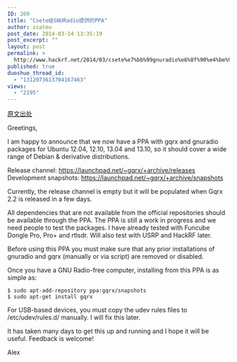 ```yaml
---
ID: 269
title: "Csete给GNURadio提供的PPA"
author: scateu
post_date: 2014-03-14 13:35:19
post_excerpt: ""
layout: post
permalink: >
  http://www.hackrf.net/2014/03/csete%e7%bb%99gnuradio%e6%8f%90%e4%be%9b%e7%9a%84ppa/
published: true
duoshuo_thread_id:
  - "1312073613704167463"
views:
  - "2195"
---
```

<p><a href="https://groups.google.com/forum/#!topic/gqrx/ALjNReW3RRE">原文出处</a></p>

<p>Greetings,</p>

<p>I am happy to announce that we now have a PPA with gqrx and gnuradio packages for Ubuntu 12.04, 12.10, 13.04 and 13.10, so it should cover a wide range of Debian &amp; derivative distributions.</p>

<p>Release channel: <a href="http://https://launchpad.net/~gqrx/+archive/releases">https://launchpad.net/~gqrx/+archive/releases</a>
Development snapshots: <a href="https://launchpad.net/~gqrx/+archive/snapshots">https://launchpad.net/~gqrx/+archive/snapshots</a></p>

<p>Currently, the release channel is empty but it will be populated when Gqrx 2.2 is released in a few days.</p>

<p>All dependencies that are not available from the official repositories should be available through the PPA. The PPA is still a work in progress and we need people to test the packages. I have already tested with Funcube Dongle Pro, Pro+ and rtlsdr. Will also test with USRP and HackRF later.</p>

<p>Before using this PPA you must make sure that any prior installations of gnuradio and gqrx (manually or via script) are removed or disabled.</p>

<p>Once you have a GNU Radio-free computer, installing from this PPA is as simple as:</p>

<pre><code>$ sudo apt-add-repository ppa:gqrx/snapshots
$ sudo apt-get install gqrx
</code></pre>

<p>For USB-based devices, you must copy the udev rules files to /etc/udev/rules.d/ manually. I will fix this later.</p>

<p>It has taken many days to get this up and running and I hope it will be useful. Feedback is welcome!</p>

<p>Alex</p>
